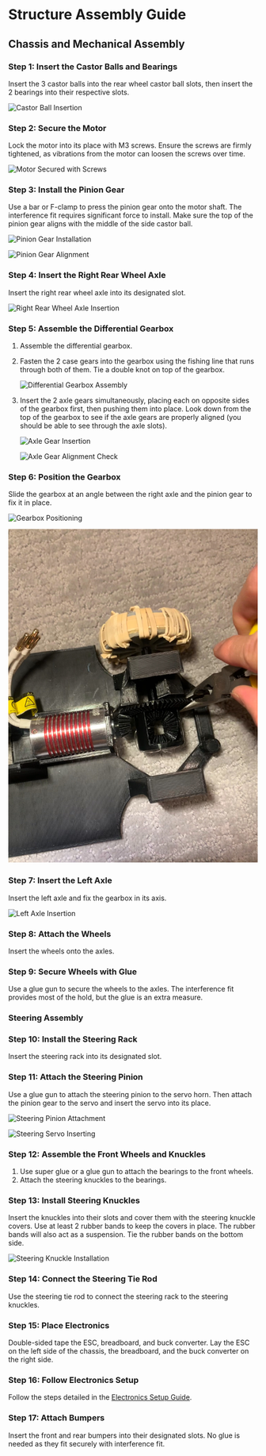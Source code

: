 # Structure Assembly Guide

## Chassis and Mechanical Assembly

### Step 1: Insert the Castor Balls and Bearings
Insert the 3 castor balls into the rear wheel castor ball slots, then insert the 2 bearings into their respective slots.

![Castor Ball Insertion](./images/Differential/castor_ball_insert.JPG)  <!-- Corrected path -->

### Step 2: Secure the Motor
Lock the motor into its place with M3 screws. Ensure the screws are firmly tightened, as vibrations from the motor can loosen the screws over time.

![Motor Secured with Screws](./images/Differential/motor_secure.JPG)  <!-- Corrected path -->

### Step 3: Install the Pinion Gear
Use a bar or F-clamp to press the pinion gear onto the motor shaft. The interference fit requires significant force to install. Make sure the top of the pinion gear aligns with the middle of the side castor ball.

![Pinion Gear Installation](./images/Differential/diff_pinion_clamping.JPG)  <!-- Corrected path -->

![Pinion Gear Alignment](./images/Differential/diff_pinion_line_up.JPG)  <!-- Corrected path -->

### Step 4: Insert the Right Rear Wheel Axle
Insert the right rear wheel axle into its designated slot.

![Right Rear Wheel Axle Insertion](./images/Differential/diff_right_axel_inserting.JPG)  <!-- Corrected path -->

### Step 5: Assemble the Differential Gearbox
1. Assemble the differential gearbox.
2. Fasten the 2 case gears into the gearbox using the fishing line that runs through both of them. Tie a double knot on top of the gearbox.
   
   ![Differential Gearbox Assembly](./images/Differential/diff_case_gear_fish_line_untied.JPG)  <!-- Corrected path -->
   
3. Insert the 2 axle gears simultaneously, placing each on opposite sides of the gearbox first, then pushing them into place. Look down from the top of the gearbox to see if the axle gears are properly aligned (you should be able to see through the axle slots).

   ![Axle Gear Insertion](./images/Differential/diff_axle_gears_opposite_side.JPG)  <!-- Corrected path -->

   ![Axle Gear Alignment Check](./images/Differential/diff_checking_axel_gear_allignment.JPG)  <!-- Corrected path -->

### Step 6: Position the Gearbox
Slide the gearbox at an angle between the right axle and the pinion gear to fix it in place.

![Gearbox Positioning](./images/Differential/gearbox_inserting.JPG)  <!-- Corrected path -->

![Gearbox Positioned](./images/Differential/gear_box_inserted.JPG)  <!-- Corrected path -->

### Step 7: Insert the Left Axle
Insert the left axle and fix the gearbox in its axis.

![Left Axle Insertion](./images/Differential/diff_left_axle_inserted.JPG)  <!-- Corrected path -->

### Step 8: Attach the Wheels
Insert the wheels onto the axles.

### Step 9: Secure Wheels with Glue
Use a glue gun to secure the wheels to the axles. The interference fit provides most of the hold, but the glue is an extra measure.

### Steering Assembly

### Step 10: Install the Steering Rack
Insert the steering rack into its designated slot.

### Step 11: Attach the Steering Pinion
Use a glue gun to attach the steering pinion to the servo horn. Then attach the pinion gear to the servo and insert the servo into its place.

![Steering Pinion Attachment](./images/Steering/steering_pinion_glued.JPG)  <!-- Corrected path -->

![Steering Servo Inserting](./images/Steering/steering_servo_inserting.JPG)  <!-- Corrected path -->

### Step 12: Assemble the Front Wheels and Knuckles
1. Use super glue or a glue gun to attach the bearings to the front wheels.
2. Attach the steering knuckles to the bearings.

### Step 13: Install Steering Knuckles
Insert the knuckles into their slots and cover them with the steering knuckle covers. Use at least 2 rubber bands to keep the covers in place. The rubber bands will also act as a suspension. Tie the rubber bands on the bottom side.

![Steering Knuckle Installation](./images/Steering/steering_knuckle_assembled_tied.JPG)  <!-- Corrected path -->

### Step 14: Connect the Steering Tie Rod
Use the steering tie rod to connect the steering rack to the steering knuckles.

### Step 15: Place Electronics
Double-sided tape the ESC, breadboard, and buck converter. Lay the ESC on the left side of the chassis, the breadboard, and the buck converter on the right side.

### Step 16: Follow Electronics Setup
Follow the steps detailed in the [Electronics Setup Guide](../../Electronics/README.md).

### Step 17: Attach Bumpers
Insert the front and rear bumpers into their designated slots. No glue is needed as they fit securely with interference fit.
